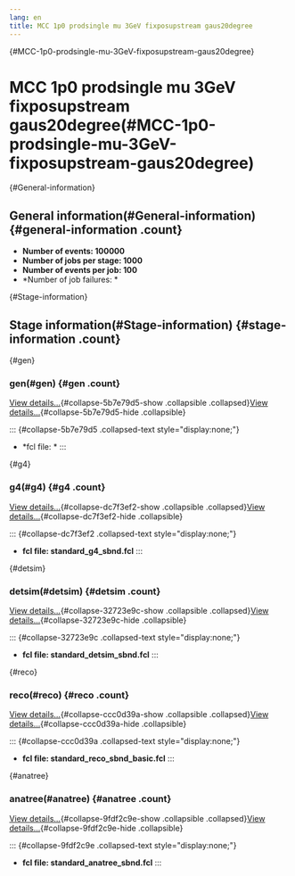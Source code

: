 ```yaml
---
lang: en
title: MCC 1p0 prodsingle mu 3GeV fixposupstream gaus20degree
---
```


{#MCC-1p0-prodsingle-mu-3GeV-fixposupstream-gaus20degree}

MCC 1p0 prodsingle mu 3GeV fixposupstream gaus20degree(#MCC-1p0-prodsingle-mu-3GeV-fixposupstream-gaus20degree)
================================================================================================================================

{#General-information}

General information(#General-information) {#general-information .count}
----------------------------------------------------------

-   **Number of events: 100000**
-   **Number of jobs per stage: 1000**
-   **Number of events per job: 100**
-   \*Number of job failures: \*

{#Stage-information}

Stage information(#Stage-information) {#stage-information .count}
------------------------------------------------------

{#gen}

### gen(#gen) {#gen .count}

[View details\...](#){#collapse-5b7e79d5-show .collapsible
.collapsed}[View details\...](#){#collapse-5b7e79d5-hide .collapsible}

::: {#collapse-5b7e79d5 .collapsed-text style="display:none;"}
-   \*fcl file: \*
:::

{#g4}

### g4(#g4) {#g4 .count}

[View details\...](#){#collapse-dc7f3ef2-show .collapsible
.collapsed}[View details\...](#){#collapse-dc7f3ef2-hide .collapsible}

::: {#collapse-dc7f3ef2 .collapsed-text style="display:none;"}
-   **fcl file: standard\_g4\_sbnd.fcl**
:::

{#detsim}

### detsim(#detsim) {#detsim .count}

[View details\...](#){#collapse-32723e9c-show .collapsible
.collapsed}[View details\...](#){#collapse-32723e9c-hide .collapsible}

::: {#collapse-32723e9c .collapsed-text style="display:none;"}
-   **fcl file: standard\_detsim\_sbnd.fcl**
:::

{#reco}

### reco(#reco) {#reco .count}

[View details\...](#){#collapse-ccc0d39a-show .collapsible
.collapsed}[View details\...](#){#collapse-ccc0d39a-hide .collapsible}

::: {#collapse-ccc0d39a .collapsed-text style="display:none;"}
-   **fcl file: standard\_reco\_sbnd\_basic.fcl**
:::

{#anatree}

### anatree(#anatree) {#anatree .count}

[View details\...](#){#collapse-9fdf2c9e-show .collapsible
.collapsed}[View details\...](#){#collapse-9fdf2c9e-hide .collapsible}

::: {#collapse-9fdf2c9e .collapsed-text style="display:none;"}
-   **fcl file: standard\_anatree\_sbnd.fcl**
:::
